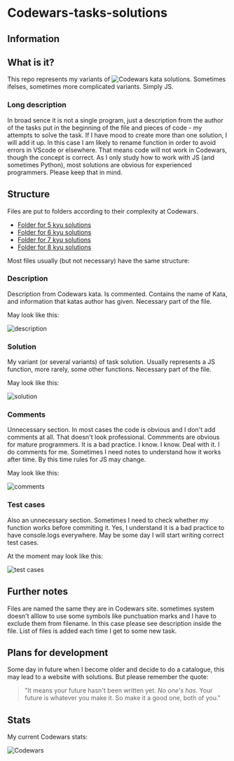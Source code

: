 # Codewars-tasks-solutions

## Information

## What is it?

This repo represents my variants of ![Codewars kata](https://www.codewars.com/kata/) solutions. Sometimes ifelses, sometimes more complicated variants. Simply JS.

### Long description

In broad sence it is not a single program, just a description from the author of the tasks put in the beginning of the file and pieces of code - my attempts to solve the task.
If I have mood to create more than one solution, I will add it up.
In this case I am likely to rename function in order to avoid errors in VScode or elsewhere.
That means code will not work in Codewars, though the concept is correct.
As I only study how to work with JS (and sometimes Python), most solutions are obvious for experienced programmers.
Please keep that in mind.

## Structure

Files are put to folders according to their complexity at Codewars.

<ul>
<li><a href="https://github.com/konung-nvkz/codewars-tasks-solutions/tree/main/5_kyu_Solutions"> Folder for 5 kyu solutions</a></li>
<li><a href="https://github.com/konung-nvkz/codewars-tasks-solutions/tree/main/6_kyu_Solutions"> Folder for 6 kyu solutions</a></li>
<li><a href="https://github.com/konung-nvkz/codewars-tasks-solutions/tree/main/7_kyu_Solutions"> Folder for 7 kyu solutions</a></li>
<li><a href="https://github.com/konung-nvkz/codewars-tasks-solutions/tree/main/8_kyu_Solutions"> Folder for 8 kyu solutions</a></li>
</ul>

Most files usually (but not necessary) have the same structure:

### Description

Description from Codewars kata. Is commented. Contains the name of Kata, and information that katas author has given.
Necessary part of the file.

May look like this:

<img src="https://github.com/konung-nvkz/codewars-tasks-solutions/blob/main/files_for_examples/01_description.png" alt="description">

### Solution

My variant (or several variants) of task solution.
Usually represents a JS function, more rarely, some other functions.
Necessary part of the file.

May look like this:

<img src="https://github.com/konung-nvkz/codewars-tasks-solutions/blob/main/files_for_examples/02_solution.png" alt="solution">

### Comments

Unnecessary section. In most cases the code is obvious and I don't add comments at all.
That doesn't look professional.
Commments are obvious for mature programmers.
It is a bad practice.
I know. I know.
Deal with it. I do comments for me. Sometimes I need notes to understand how it works after time. By this time rules for JS may change.

May look like this:

<img src="https://github.com/konung-nvkz/codewars-tasks-solutions/blob/main/files_for_examples/03_comments.png" alt="comments">

### Test cases

Also an unnecessary section. Sometimes I need to check whether my function works before commiting it. Yes, I understand it is a bad practice to have console.logs everywhere.
May be some day I will start writing correct test cases.

At the moment may look like this:

<img src="https://github.com/konung-nvkz/codewars-tasks-solutions/blob/main/files_for_examples/04_test_cases.png" alt="test cases">

## Further notes

Files are named the same they are in Codewars site. sometimes system doesn't alllow to use some symbols like punctuation marks and I have to exclude them from filename. In this case please see description inside the file.
List of files is added each time I get to some new task.

## Plans for development

Some day in future when I become older and decide to do a catalogue, this may lead to a website with solutions. But please remember the quote:
>"It means your future hasn't been written yet. *No one's has*. Your future is whatever you make it. So make it a good one, both of you."

## Stats

My current Codewars stats:

![Codewars](https://www.codewars.com/users/konung-nvkz/badges/small)
